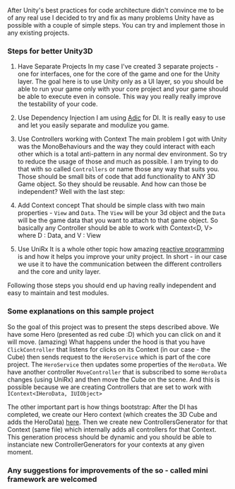 After Unity's best practices for code architecture didn't convince me to be of any real use I decided to try and fix as many problems Unity have as possible with a couple of simple steps.
You can try and implement those in any existing projects. 

### Steps for better Unity3D

1. Have Separate Projects
In my case I've created 3 separate projects - one for interfaces, one for the core of the game and one for the Unity layer.
The goal here is to use Unity only as a UI layer, so you should be able to run your game only with your core project and your game should be able to execute even in console.
This way you really really improve the testability of your code.

2. Use Dependency Injection
I am using [Adic](https://github.com/intentor/adic) for DI. It is really easy to use and let you easily separate and modulize you game.

3. Use Controllers working with Context
The main problem I got with Unity was the MonoBehaviours and the way they could interact with each other which is a total anti-pattern in any normal dev environment.
So try to reduce the usage of those and much as possible. 
I am trying to do that with so called `Controllers` or name those any way that suits you. Those should be small bits of code that add functionality to ANY 3D Game object. So they should be reusable. 
And how can those be independent? Well with the last step:

4. Add Context concept
That should be simple class with two main properties - `View` and `Data`. The `View` will be your 3d object and the `Data` will be the game data that you want to attach to that game object.
So basically any Controller should be able to work with Context<D, V> where D : Data, and V : View

5. Use UniRx
It is a whole other topic how amazing [reactive programming](http://reactivex.io/) is and how it helps you improve your unity project. 
In short - in our case we use it to have the communication between the different controllers and the core and unity layer. 

Following those steps you should end up having really independent and easy to maintain and test modules.

### Some explanations on this sample project
So the goal of this project was to present the steps described above.
We have some Hero (presented as red cube :D) which you can click on and it will move. (amazing)
What happens under the hood is that you have `ClickController` that listens for clicks on its Context (in our case - the Cube) then sends request to the `HeroService` which is part of the core project. 
The `HeroService` then updates some properties of the `HeroData`. 
We have another controller `MoveController` that is subscribed to some `HeroData` changes (using UniRx) and then move the Cube on the scene.
And this is possible because we are creating Controllers that are set to work with `IContext<IHeroData, IUIObject>`

The other important part is how things bootstrap:
After the DI has completed, we create our Hero context (which creates the 3D Cube and adds the HeroData) [here](https://github.com/paveldk/unity-bootstrap-v2/blob/master/UnityBootstrapV2/Assets/Scripts/Utils/EntityGenerator.cs).
Then we create new ControllersGenerator for that Context (same file) which internally adds all controllers for that Context.
This generation process should be dynamic and you should be able to instanciate new ControllerGenerators for your contexts at any given moment.

### Any suggestions for improvements of the so - called mini framework are welcomed
